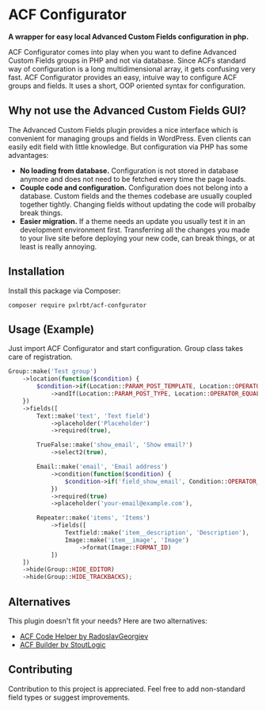 # ACF Configurator

__A wrapper for easy local Advanced Custom Fields configuration in php.__

ACF Configurator comes into play when you want to define Advanced Custom Fields groups in PHP and not via database. Since ACFs standard way of configuration is a long multidimensional array, it gets confusing very fast. ACF Configurator provides an easy, intuive way to configure ACF groups and fields. It uses a short, OOP oriented syntax for configuration.

## Why not use the Advanced Custom Fields GUI?

The Advanced Custom Fields plugin provides a nice interface which is convenient for managing groups and fields in WordPress. Even clients can easily edit field with little knowledge. But configuration via PHP has some advantages:
- __No loading from database.__ Configuration is not stored in database anymore and does not need to be fetched every time the page loads.
- __Couple code and configuration.__ Configuration does not belong into a database. Custom fields and the themes codebase are usually coupled together tightly. Changing fields without updating the code will probalby break things.
- __Easier migration.__ If a theme needs an update you usually test it in an development environment first. Transferring all the changes you made to your live site before deploying your new code, can break things, or at least is really annoying.


## Installation

Install this package via Composer:

```
composer require pxlrbt/acf-confgurator
```

## Usage (Example)

Just import ACF Configurator and start configuration. Group class takes care of registration.

```php
Group::make('Test group')
    ->location(function($condition) {
        $condition->if(Location::PARAM_POST_TEMPLATE, Location::OPERATOR_EQUALS, 'template.php')
            ->andIf(Location::PARAM_POST_TYPE, Location::OPERATOR_EQUALS, 'page');
    })
    ->fields([
        Text::make('text', 'Text field')
            ->placeholder('Placeholder')
            ->required(true),

        TrueFalse::make('show_email', 'Show email?')
            ->select2(true),

        Email::make('email', 'Email address')
            ->condition(function($condition) {
                $condition->if('field_show_email', Condition::OPERATOR_EQUALS, true);
            })
            ->required(true)
            ->placeholder('your-email@example.com'),

        Repeater::make('items', 'Items')
            ->fields([
                Textfield::make('item__description', 'Description'),
                Image::make('item__image', 'Image')
                    ->format(Image::FORMAT_ID)
            ])
    ])
    ->hide(Group::HIDE_EDITOR)
    ->hide(Group::HIDE_TRACKBACKS);
```


## Alternatives

This plugin doesn't fit your needs? Here are two alternatives:

- [ACF Code Helper by RadoslavGeorgiev](https://github.com/RadoslavGeorgiev/acf-code-helper/wiki)
- [ACF Builder by StoutLogic](https://github.com/StoutLogic/acf-builder)

## Contributing

Contribution to this project is appreciated. Feel free to add non-standard field types or suggest improvements.
